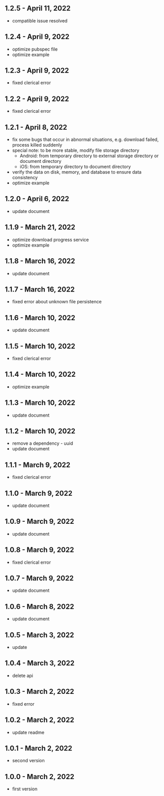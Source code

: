 ## 1.2.5 - April 11, 2022

- compatible issue resolved

## 1.2.4 - April 9, 2022

- optimize pubspec file
- optimize example

## 1.2.3 - April 9, 2022

- fixed clerical error

## 1.2.2 - April 9, 2022

- fixed clerical error

## 1.2.1 - April 8, 2022

- fix some bugs that occur in abnormal situations, e.g. download failed, process killed suddenly
- special note: to be more stable, modify file storage directory 
  - Android: from temporary directory to external storage directory or document directory
  - iOS: from temporary directory to document directory
- verify the data on disk, memory, and database to ensure data consistency
- optimize example

## 1.2.0 - April 6, 2022

- update document

## 1.1.9 - March 21, 2022

- optimize download progress service
- optimize example

## 1.1.8 - March 16, 2022

- update document

## 1.1.7 - March 16, 2022

- fixed error about unknown file persistence

## 1.1.6 - March 10, 2022

- update document

## 1.1.5 - March 10, 2022

- fixed clerical error

## 1.1.4 - March 10, 2022

- optimize example

## 1.1.3 - March 10, 2022

- update document

## 1.1.2 - March 10, 2022

- remove a dependency - uuid
- update document

## 1.1.1 - March 9, 2022

- fixed clerical error

## 1.1.0 - March 9, 2022

- update document

## 1.0.9 - March 9, 2022

- update document

## 1.0.8 - March 9, 2022

- fixed clerical error

## 1.0.7 - March 9, 2022

- update document

## 1.0.6 - March 8, 2022

- update document

## 1.0.5 - March 3, 2022

- update

## 1.0.4 - March 3, 2022

- delete api

## 1.0.3 - March 2, 2022

- fixed error

## 1.0.2 - March 2, 2022

- update readme

## 1.0.1 - March 2, 2022

- second version

## 1.0.0 - March 2, 2022

- first version